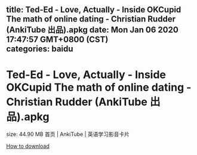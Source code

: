 
title: Ted-Ed - Love, Actually - Inside OKCupid  The math of online dating - Christian Rudder (AnkiTube 出品).apkg
date: Mon Jan 06 2020 17:47:57 GMT+0800 (CST)    
categories: baidu
---

# Ted-Ed - Love, Actually - Inside OKCupid  The math of online dating - Christian Rudder (AnkiTube 出品).apkg
size: 44.90 MB
 首页 | AnkiTube | 英语学习影音卡片
 

[How to download](https://bpcam.bemobtrk.com/go/2ceec3aa-1ca2-46d6-b9ff-aaa5c184517c?jno=3202)